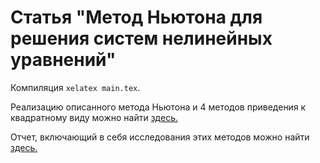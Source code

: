# Статья "Метод Ньютона для решения систем нелинейных уравнений"

Компиляция `xelatex main.tex`.

Реализацию описанного метода Ньютона и 4 методов приведения к квадратному виду можно найти [здесь.](https://github.com/optozorax/numerical_methods/tree/master/4)

Отчет, включающий в себя исследования этих методов можно найти [здесь.](https://github.com/optozorax/numerical_methods/blob/master/4/report/lab_4.pdf)